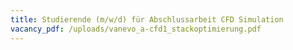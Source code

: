 ```yaml
---
title: Studierende (m/w/d) für Abschlussarbeit CFD Simulation
vacancy_pdf: /uploads/vanevo_a-cfd1_stackoptimierung.pdf
---
```


